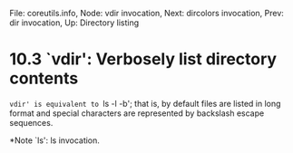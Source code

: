 File: coreutils.info,  Node: vdir invocation,  Next: dircolors invocation,  Prev: dir invocation,  Up: Directory listing

10.3 `vdir': Verbosely list directory contents
==============================================

`vdir' is equivalent to `ls -l -b'; that is, by default files are
listed in long format and special characters are represented by
backslash escape sequences.

   *Note `ls': ls invocation.

